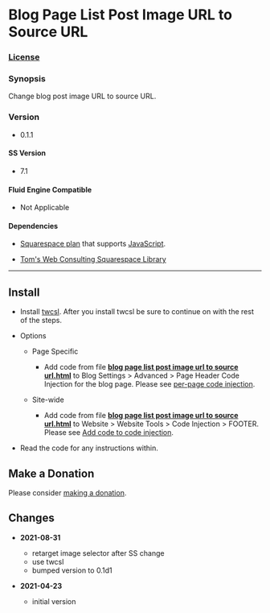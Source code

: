 # Blog Page List Post Image URL to Source URL

### [License][1]

### Synopsis

Change blog post image URL to source URL.

### Version

  * 0.1.1

#### SS Version

  * 7.1

#### Fluid Engine Compatible

  * Not Applicable

#### Dependencies

  * [Squarespace plan][2] that supports [JavaScript][3].
  
  * [Tom's Web Consulting Squarespace Library][4]

---

## Install

* Install [twcsl][5]. After you install twcsl be sure to continue on with the
  rest of the steps.
  
* Options

  * Page Specific
  
    * Add code from file **[blog page list post image url to source
      url.html][6]** to Blog Settings > Advanced > Page Header Code Injection
      for the blog page. Please see [per-page code injection][7].
      
  * Site-wide
  
    * Add code from file **[blog page list post image url to source
      url.html][6]** to Website > Website Tools > Code Injection > FOOTER.
      Please see [Add code to code injection][8].

* Read the code for any instructions within.

## Make a Donation

Please consider [making a donation][9].

## Changes

* **2021-08-31**

  * retarget image selector after SS change
  * use twcsl
  * bumped version to 0.1d1
  
* **2021-04-23**

  * initial version

[1]: https://github.com/tomsWebConsulting/twcsl/blob/main/LICENSE.txt#L1
[2]: https://www.squarespace.com/pricing
[3]: https://en.wikipedia.org/wiki/JavaScript
[4]: https://github.com/tomsWebConsulting/twcsl
[5]: https://github.com/tomsWebConsulting/twcsl#install-options
[6]: blog%20page%20list%20post%20image%20url%20to%20source%20url.html#L1
[7]: https://support.squarespace.com/hc/en-us/articles/205815908-Using-code-injection#toc-per-page-code-injection
[8]: https://support.squarespace.com/hc/en-us/articles/205815908-Using-code-injection#toc-add-code-to-code-injection
[9]: https://github.com/tomsWebConsulting/twcsl#make-a-donation
